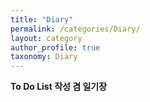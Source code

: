 ```yaml
---
title: "Diary"
permalink: /categories/Diary/
layout: category
author_profile: true
taxonomy: Diary
---
```




**To Do List 작성 겸 일기장**